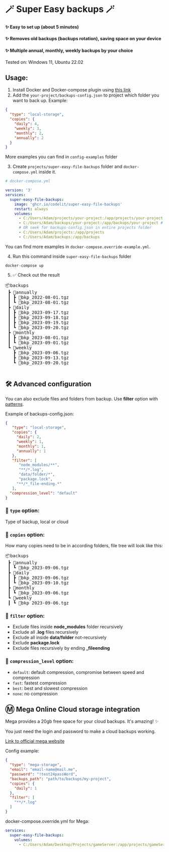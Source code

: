 # 🪄 Super Easy backups 🪄

#### ✨ Easy to set up (about 5 minutes)

#### ✨ Removes old backups (backups rotation), saving space on your device

#### ✨ Multiple annual, monthly, weekly backups by your choice

Tested on: Windows 11, Ubuntu 22.02

## Usage:

1. Install Docker and Docker-compose plugin using [this link](https://docs.docker.com/compose/install/)
2. Add the `your-project/backups-config.json` to project which folder you want to back up. Example:

```json
{
  "type": "local-storage",
  "copies": {
    "daily": 4,
    "weekly": 3,
    "monthly": 2,
    "annually": 2
  }
}
```

More examples you can find in `config-examples` folder

3. Create `projects/super-easy-file-backups` folder and `docker-compose.yml` inside it.

```yml 
# docker-compose.yml

version: '3'
services:
  super-easy-file-backups:
    image: 'ghcr.io/codelit/super-easy-file-backups'
    restart: always
    volumes:
      - C:/Users/Adam/projects/your-project:/app/projects/your-project # from
      - C:/Users/Adam/backups/your-project:/app/backups/your-project # to
      # OR seek for backups-config.json in entire projects folder
      - C:/Users/Adam/projects:/app/projects
      - C:/Users/Adam/backups:/app/backups
```

You can find more examples in `docker-compose.override-example.yml`.

4. Run this command inside `super-easy-file-backups` folder
```shell
docker-compose up
```

5. ✅ Check out the result

<pre>
📦backups
 ┣ 📂annually
 ┃ ┣ 📜bkp_2022-08-01.tgz
 ┃ ┗ 📜bkp_2023-08-01.tgz
 ┣ 📂daily
 ┃ ┣ 📜bkp_2023-09-17.tgz
 ┃ ┣ 📜bkp_2023-09-18.tgz
 ┃ ┣ 📜bkp_2023-09-19.tgz
 ┃ ┗ 📜bkp_2023-09-20.tgz
 ┣ 📂monthly
 ┃ ┣ 📜bkp_2023-08-01.tgz
 ┃ ┗ 📜bkp_2023-09-01.tgz
 ┗ 📂weekly
   ┣ 📜bkp_2023-09-06.tgz
   ┣ 📜bkp_2023-09-13.tgz
   ┗ 📜bkp_2023-09-20.tgz

</pre>

## 🛠️ Advanced configuration

You can also exclude files and folders from backup. Use **filter** option
with [patterns](https://www.npmjs.com/package/maximatch).

Example of backups-config.json:

```json
{
   "type": "local-storage",
   "copies": {
     "daily": 2,
     "weekly": 1,
     "monthly": 1,
     "annually": 1
   },
   "filter": [
      "node_modules/**",
      "**/*.log",
      "data/folder/*",
      "package.lock",
     "**/*_file-ending.*"
   ],
  "compression_level": "default"
}
```

### 🔧 `type` option:

Type of backup, local or cloud

### 🔧 `copies` option:

How many copies need to be in according folders, file tree will look like this:
<pre>
📦backups
 ┣ 📂annually
 ┃ ┗ 📜bkp_2023-09-06.tgz
 ┣ 📂daily
 ┃ ┣ 📜bkp_2023-09-06.tgz
 ┃ ┗ 📜bkp_2023-09-10.tgz
 ┣ 📂monthly
 ┃ ┗ 📜bkp_2023-09-06.tgz
 ┗ 📂weekly
 ┃ ┗ 📜bkp_2023-09-06.tgz
</pre>

### 🔧 `filter` option:

- Exclude files inside **node_modules** folder recursively
- Exclude all **.log** files recursively
- Exclude all inside **data/folder** not-recursively
- Exclude **package.lock**
- Exclude files recursively by ending **_fileending**

### 🔧 `compression_level` option:

- `default`: default compression, compromise between speed and compression
- `fast`: fastest compression
- `best`: best and slowest compression
- `none`: no compression

## Ⓜ️ Mega Online Cloud storage integration

Mega provides a 20gb free space for your cloud backups. It's amazing! ✨

You just need the login and password to make a cloud backups working.

[Link to official mega website](https://mega.nz/)

Config example:

```json
{
  "type": "mega-storage",
  "email": "email-name@mail.me",
  "password": "!test24passWord",
  "backups_path": "path/to/backups/my-project",
  "copies": {
    "daily": 1
  },
  "filter": [
    "**/*.log"
  ]
}
```

docker-compose.override.yml for Mega:

```yml
services:
  super-easy-file-backups:
    volumes:
      - C:/Users/Adam/Desktop/Projects/gameServer:/app/projects/gameServer:ro
```

